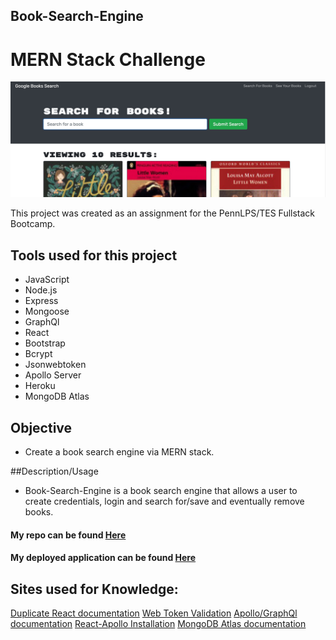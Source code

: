 ## Book-Search-Engine

# MERN Stack Challenge

<img src= "book-search-enginesshot.jpg">

This project was created as an assignment for the PennLPS/TES Fullstack Bootcamp.


## Tools used for this project
- JavaScript
- Node.js
- Express
- Mongoose
- GraphQl 
- React
- Bootstrap
- Bcrypt
- Jsonwebtoken
- Apollo Server
- Heroku
- MongoDB Atlas


## Objective
- Create a book search engine via MERN stack.


##Description/Usage
- Book-Search-Engine is a book search engine that allows a user to create credentials, login and search for/save and eventually remove books.



#### My repo can be found [Here](https://github.com/bmralph87/book-search-engine)
#### My deployed application can be found [Here](https://safe-river-60808.herokuapp.com/)


## Sites used for Knowledge:

[Duplicate React documentation](https://reactjs.org/warnings/invalid-hook-call-warning.html)
[Web Token Validation](https://jwt.io/)
[Apollo/GraphQl documentation](https://www.apollographql.com/docs/react/integrations/integrations/)
[React-Apollo Installation](https://www.npmjs.com/package/react-apollo)
[MongoDB Atlas documentation](https://docs.atlas.mongodb.com/scale-cluster#std-label-scale-cluster)









